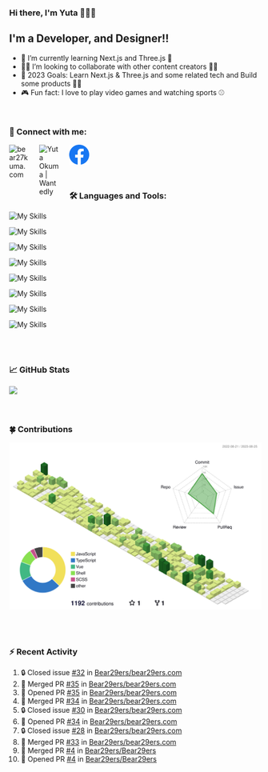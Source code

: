 ### Hi there, I'm Yuta 🤟🏻🐻

## I'm a Developer, and Designer!!

- 🌱 I’m currently learning Next.js and Three.js 🤣
- 👬🏻 I’m looking to collaborate with other content creators 👋🏻
- 🥅 2023 Goals: Learn Next.js & Three.js and some related tech and Build some products 💪🏻
- 🎮 Fun fact: I love to play video games and watching sports ⚾️

<br />

### :wave: Connect with me:

[<img align="left" alt="bear27kuma.com" width="40px" src="https://user-images.githubusercontent.com/39920490/156489586-f125813b-e344-46d6-9306-f5786684b976.jpg" style="margin-right: 20px;" />](https://bear29ers.github.io/)
[<img align="left" alt="Yuta Okuma | Wantedly" width="40px" src="https://user-images.githubusercontent.com/39920490/156489528-fdc520d6-10f1-43b6-8bf8-fadf8dcf1a90.jpg" style="margin-right: 20px;" />](https://www.wantedly.com/id/yuta_okuma_b)
[<img align="left" alt="Yuta Okuma | Facebook" width="40px" src="https://github.com/github/explore/blob/main/topics/facebook/facebook.png?raw=true" style="margin-right: 20px;" />](https://www.facebook.com/kumakuma1129/)

[//]: # '[<img align="left" alt="Yuta Okuma | Instagram" width="40px" src="https://github.com/github/explore/blob/main/topics/instagram/instagram.png?raw=true" />](https://www.instagram.com/bear_27earl/)'

<br />
<br />
<br />
<br />

### :hammer_and_wrench: Languages and Tools:

![My Skills](https://skillicons.dev/icons?i=html,css,sass,tailwind,bootstrap,js,ts)

![My Skills](https://skillicons.dev/icons?i=jquery,threejs,react,emotion,styledcomponents,materialui,nextjs)

![My Skills](https://skillicons.dev/icons?i=vercel,vue,nuxt,vite,nodejs,express,jest)

![My Skills](https://skillicons.dev/icons?i=regex,webpack,babel,php,laravel,mysql,sqlite)

![My Skills](https://skillicons.dev/icons?i=docker,git,github,githubactions,aws,gcp,firebase)

![My Skills](https://skillicons.dev/icons?i=vim,neovim,linux,bash,lua,markdown,svg)

![My Skills](https://skillicons.dev/icons?i=idea,vscode,atom,figma,xd,ps,ai)

![My Skills](https://skillicons.dev/icons?i=pr,ae,postman,sentry,codepen,stackoverflow,discord)

<br />
<br />

### :chart_with_upwards_trend: GitHub Stats

<div style="display: flex;">
    <a href="https://github.com/Bear29ers">
        <img height="220px;" src="https://github-readme-stats-bear29ers.vercel.app/api?username=Bear29ers&show_icons=true&theme=bear">
    </a>
</div>

<br />
<br />

### :four_leaf_clover: Contributions

![](./profile-3d-contrib/profile-green-animate.svg)

<br />
<br />

### :zap: Recent Activity

<!--START_SECTION:activity-->

1. 🔒 Closed issue [#32](https://github.com/Bear29ers/bear29ers.com/issues/32) in [Bear29ers/bear29ers.com](https://github.com/Bear29ers/bear29ers.com)
2. 🎉 Merged PR [#35](https://github.com/Bear29ers/bear29ers.com/pull/35) in [Bear29ers/bear29ers.com](https://github.com/Bear29ers/bear29ers.com)
3. 💪 Opened PR [#35](https://github.com/Bear29ers/bear29ers.com/pull/35) in [Bear29ers/bear29ers.com](https://github.com/Bear29ers/bear29ers.com)
4. 🎉 Merged PR [#34](https://github.com/Bear29ers/bear29ers.com/pull/34) in [Bear29ers/bear29ers.com](https://github.com/Bear29ers/bear29ers.com)
5. 🔒 Closed issue [#30](https://github.com/Bear29ers/bear29ers.com/issues/30) in [Bear29ers/bear29ers.com](https://github.com/Bear29ers/bear29ers.com)
6. 💪 Opened PR [#34](https://github.com/Bear29ers/bear29ers.com/pull/34) in [Bear29ers/bear29ers.com](https://github.com/Bear29ers/bear29ers.com)
7. 🔒 Closed issue [#28](https://github.com/Bear29ers/bear29ers.com/issues/28) in [Bear29ers/bear29ers.com](https://github.com/Bear29ers/bear29ers.com)
8. 🎉 Merged PR [#33](https://github.com/Bear29ers/bear29ers.com/pull/33) in [Bear29ers/bear29ers.com](https://github.com/Bear29ers/bear29ers.com)
9. 🎉 Merged PR [#4](https://github.com/Bear29ers/Bear29ers/pull/4) in [Bear29ers/Bear29ers](https://github.com/Bear29ers/Bear29ers)
10. 💪 Opened PR [#4](https://github.com/Bear29ers/Bear29ers/pull/4) in [Bear29ers/Bear29ers](https://github.com/Bear29ers/Bear29ers)

<!--END_SECTION:activity-->
